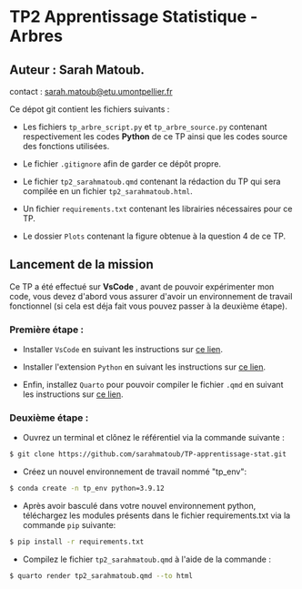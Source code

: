 # TP2 Apprentissage Statistique - Arbres

## Auteur : Sarah Matoub.

contact : sarah.matoub@etu.umontpellier.fr

Ce dépot git contient les fichiers suivants :

- Les fichiers `tp_arbre_script.py` et `tp_arbre_source.py` contenant respectivement les codes **Python** de ce TP ainsi que les codes source des fonctions utilisées.

- Le fichier `.gitignore` afin de garder ce dépôt propre.

- Le fichier `tp2_sarahmatoub.qmd` contenant la rédaction du TP qui sera compilée en un fichier `tp2_sarahmatoub.html`.

- Un fichier `requirements.txt` contenant les librairies nécessaires pour ce TP.

- Le dossier `Plots` contenant la figure obtenue à la question 4 de ce TP.

## Lancement de la mission

Ce TP a été effectué sur **VsCode** , avant de pouvoir
expérimenter mon code, vous devez d'abord vous assurer d'avoir un
environnement de travail fonctionnel (si cela est déja fait vous pouvez passer
à la deuxième étape).

### Première étape :

- Installer `VsCode` en suivant les instructions sur [ce lien](https://code.visualstudio.com/download).

- Installer l'extension `Python` en suivant les instructions sur [ce lien](https://www.pythontutorial.net/getting-started/setup-visual-studio-code-for-python/).

- Enfin, installez `Quarto` pour pouvoir compiler le fichier `.qmd` en suivant les instructions sur [ce lien](https://quarto.org/docs/get-started/).

### Deuxième étape :

- Ouvrez un terminal et clônez le référentiel via la commande suivante :

```bash
$ git clone https://github.com/sarahmatoub/TP-apprentissage-stat.git
```

- Créez un nouvel environnement de travail nommé "tp_env":

```bash
$ conda create -n tp_env python=3.9.12
```

- Après avoir basculé dans votre nouvel environnement python, téléchargez les
  modules présents dans le fichier requirements.txt via la commande `pip`
  suivante:

```bash
$ pip install -r requirements.txt 
``` 

- Compilez le fichier `tp2_sarahmatoub.qmd` à l'aide de la commande :

```bash
$ quarto render tp2_sarahmatoub.qmd --to html
```
